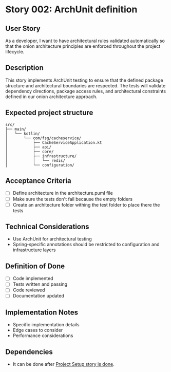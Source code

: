 # Story 002: ArchUnit definition

## User Story
As a developer, I want to have architectural rules validated automatically so that the onion architecture principles
are enforced throughout the project lifecycle.

## Description
This story implements ArchUnit testing to ensure that the defined package structure and architectural boundaries 
are respected. The tests will validate dependency directions, package access rules, and architectural constraints
defined in our onion architecture approach.

## Expected project structure
```
src/
├── main/
│   └── kotlin/
│       └── com/fsg/cacheservice/
│           ├── CacheServiceApplication.kt
│           ├── api/
│           ├── core/
│           ├── infrastructure/
│           │   └── redis/
│           └── configuration/
```

## Acceptance Criteria
- [ ] Define architecture in the architecture.puml file
- [ ] Make sure the tests don't fail because the empty folders
- [ ] Create an architecture folder withing the test folder to place there the tests

## Technical Considerations
- Use ArchUnit for architectural testing
- Spring-specific annotations should be restricted to configuration and infrastructure layers

## Definition of Done
- [ ] Code implemented
- [ ] Tests written and passing
- [ ] Code reviewed
- [ ] Documentation updated

## Implementation Notes
- Specific implementation details
- Edge cases to consider
- Performance considerations

## Dependencies
- It can be done after [Project Setup story is done](001-project-setup.md).